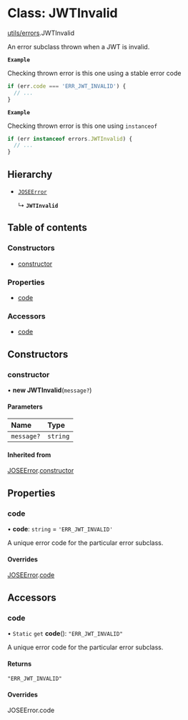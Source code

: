 # Class: JWTInvalid

[utils/errors](../modules/utils_errors.md).JWTInvalid

An error subclass thrown when a JWT is invalid.

**`Example`**

Checking thrown error is this one using a stable error code

```js
if (err.code === 'ERR_JWT_INVALID') {
  // ...
}
```

**`Example`**

Checking thrown error is this one using `instanceof`

```js
if (err instanceof errors.JWTInvalid) {
  // ...
}
```

## Hierarchy

- [`JOSEError`](utils_errors.JOSEError.md)

  ↳ **`JWTInvalid`**

## Table of contents

### Constructors

- [constructor](utils_errors.JWTInvalid.md#constructor)

### Properties

- [code](utils_errors.JWTInvalid.md#code)

### Accessors

- [code](utils_errors.JWTInvalid.md#code-1)

## Constructors

### constructor

• **new JWTInvalid**(`message?`)

#### Parameters

| Name | Type |
| :------ | :------ |
| `message?` | `string` |

#### Inherited from

[JOSEError](utils_errors.JOSEError.md).[constructor](utils_errors.JOSEError.md#constructor)

## Properties

### code

• **code**: `string` = `'ERR_JWT_INVALID'`

A unique error code for the particular error subclass.

#### Overrides

[JOSEError](utils_errors.JOSEError.md).[code](utils_errors.JOSEError.md#code)

## Accessors

### code

• `Static` `get` **code**(): ``"ERR_JWT_INVALID"``

A unique error code for the particular error subclass.

#### Returns

``"ERR_JWT_INVALID"``

#### Overrides

JOSEError.code
